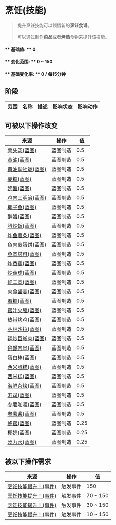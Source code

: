 # 烹饪(技能)  
> 提升烹饪技能可以领悟新的<b>烹饪食谱</b>。<br><br>可以通过制作<b>菜品</b>或者<b>烤熟</b>食物来提升该技能。  
  
#### ** 基础值: ** 0   
#### ** 变化范围: ** 0 ~ 150  
#### ** 基础变化率: ** 0 / 每15分钟  
## 阶段  
范围  |  名称  |  描述  |  影响状态  |  影响动作  
----  |  ----  |  ----  |  ----  |  ----  
## 可被以下操作改变  
来源  |  操作  |  值  
----  |  ----  |  ----  
[骨头汤(蓝图)](Bp_BoneBroth.md)  |  蓝图制造  |  0.5  
[黄油(蓝图)](Bp_Butter.md)  |  蓝图制造  |  0.5  
[黄油焗牡蛎(蓝图)](Bp_ButterBakedOysters.md)  |  蓝图制造  |  0.5  
[姜糖(蓝图)](Bp_CandiedGinger.md)  |  蓝图制造  |  0.5  
[奶酪(蓝图)](Bp_Cheese.md)  |  蓝图制造  |  0.5  
[鸡肉三明治(蓝图)](Bp_ChickenSandwich.md)  |  蓝图制造  |  0.5  
[椰子鱼(蓝图)](Bp_CoconutFish.md)  |  蓝图制造  |  0.5  
[醉蟹(蓝图)](Bp_DrunkenCrab.md)  |  蓝图制造  |  0.5  
[蛋炒饭(蓝图)](Bp_EggFriedRice.md)  |  蓝图制造  |  0.5  
[炸鱼薯条(蓝图)](Bp_FishNChips.md)  |  蓝图制造  |  0.5  
[鱼肉煎蛋饼(蓝图)](Bp_FishOmelette.md)  |  蓝图制造  |  0.5  
[鱼肉塔可(蓝图)](Bp_FishTaco.md)  |  蓝图制造  |  0.5  
[炸香蕉(蓝图)](Bp_FriedBananas.md)  |  蓝图制造  |  0.5  
[炒菇球(蓝图)](Bp_FriedPuffballs.md)  |  蓝图制造  |  0.5  
[炖羊肉(蓝图)](Bp_GoatStew.md)  |  蓝图制造  |  0.5  
[肉食盛宴(蓝图)](Bp_HeartyFeast.md)  |  蓝图制造  |  0.5  
[蜜糖(蓝图)](Bp_HoneyCandy.md)  |  蓝图制造  |  0.5  
[蜜汁火腿(蓝图)](Bp_HoneyGlazedPork.md)  |  蓝图制造  |  0.5  
[热带烤鸡(蓝图)](Bp_IslandChicken.md)  |  蓝图制造  |  0.5  
[丛林沙拉(蓝图)](Bp_JungleSalad.md)  |  蓝图制造  |  0.5  
[辣炒巨蜥肉(蓝图)](Bp_LizardFry.md)  |  蓝图制造  |  0.5  
[猕猴肉串(蓝图)](Bp_MacaqueSkewers.md)  |  蓝图制造  |  0.5  
[蛋白棒(蓝图)](Bp_ProteinBar.md)  |  蓝图制造  |  0.5  
[西米蛋糕(蓝图)](Bp_SagoCake.md)  |  蓝图制造  |  0.5  
[西米糕(蓝图)](Bp_SagoSlime.md)  |  蓝图制造  |  0.5  
[海鲜杂烩(蓝图)](Bp_SeafoodCup.md)  |  蓝图制造  |  0.5  
[寿司(蓝图)](Bp_Sushi.md)  |  蓝图制造  |  0.5  
[参薯咖喱(蓝图)](Bp_YamCurry.md)  |  蓝图制造  |  0.5  
[参薯酱(蓝图)](Bp_YamJam.md)  |  蓝图制造  |  0.5  
[蜂蜜(蓝图)](Bp_Honey.md)  |  蓝图制造  |  0.25  
[椰奶(蓝图)](Bp_CoconutMilk.md)  |  蓝图制造  |  0.25  
[汤力水(蓝图)](Bp_TonicWater.md)  |  蓝图制造  |  0.25  
## 被以下操作需求  
来源  |  操作  |  值  
----  |  ----  |  ----  
[烹饪技能提升！(事件)](Event_SkillCooking4.md)  |  触发事件  |  150  
[烹饪技能提升！(事件)](Event_SkillCooking3.md)  |  触发事件  |  70 ~ 150  
[烹饪技能提升！(事件)](Event_SkillCooking2.md)  |  触发事件  |  30 ~ 150  
[烹饪技能提升！(事件)](Event_SkillCooking1.md)  |  触发事件  |  10 ~ 150  
